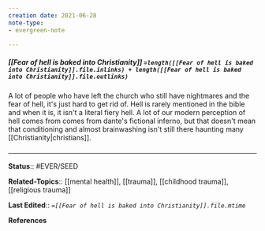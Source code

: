 ```yaml
---
creation date: 2021-06-28
note-type: 
- evergreen-note

---
```


##### [[Fear of hell is baked into Christianity]] `=length([[Fear of hell is baked into Christianity]].file.inlinks) + length([[Fear of hell is baked into Christianity]].file.outlinks)`

A lot of people who have left the church who still have nightmares and the fear of hell, it's just hard to get rid of. Hell is rarely mentioned in the bible and when it is, it isn't a literal fiery hell. A lot of our modern perception of hell comes from comes from dante's fictional inferno, but that doesn't mean that conditioning and almost brainwashing isn't still there haunting many [[Christianity|christians]]. 

### <hr class="footnote"/>

**Status**:: #EVER/SEED

**Related-Topics**:: [[mental health]], [[trauma]], [[childhood trauma]], [[religious trauma]]
	
**Last Edited**:: *`=[[Fear of hell is baked into Christianity]].file.mtime`*
	
**References**